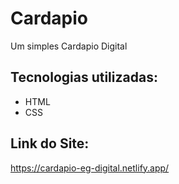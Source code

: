 # Cardapio
Um simples Cardapio Digital

## Tecnologias utilizadas:
* HTML
* CSS

## Link do Site: 
https://cardapio-eg-digital.netlify.app/
